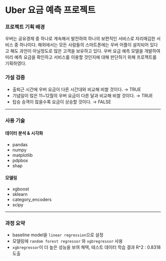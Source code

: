 # Uber 요금 예측 프로젝트

### 프로젝트 기획 배경
우버는 공유경제 중 하나로 계속해서 발전하여 하나의 보편적인 서비스로 자리매김한 서비스 중 하나이다. 해외에서는 모든 사람들의 스마트폰에는 우버 어플이 설치되어 있다고 해도 과언이 아닐정도로 많은 고객을 보유하고 있다. 우버 요금 예측 모델을 개발하여 미리 예측 요금을 확인하고 서비스를 이용할 것인지에 대해 판단하기 위해 프로젝트를 기획하였다.

### 가설 검증
- 출퇴근 시간에 우버 요금이 다른 시간대와 비교해 비쌀 것이다. → TRUE
- 기념일이 많은 11~12월의 우버 요금이 다른 달과 비교해 비쌀 것이다. → TRUE
- 탑승 승객이 많을수록 요금이 상승할 것이다. → FALSE
---
### 사용 기술

#### 데이터 분석 & 시각화
- pandas
- numpy
- matplotlib
- pdpbox
- shap

#### 모델링
- xgboost
- sklearn
- category_encoders
- scipy

---

### 과정 요약
- baseline model을 `linear regression`으로 설정
- 모델링에 `random forest regressor` 와 `xgbregressor` 사용
- `xgbregressor`이 더 높은 성능을 보여 채택, 테스트 데이터 학습 결과 R^2 : 0.8318 도출

